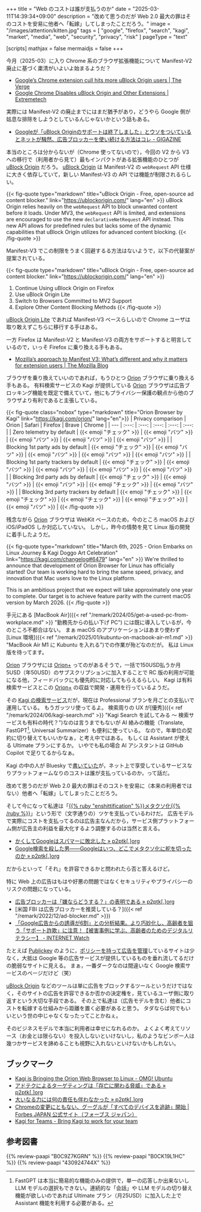 +++
title = "Web のコストは誰が支払うのか"
date =  "2025-03-11T14:39:34+09:00"
description = "改めて思うのだが Web 2.0 最大の罪はそのコストを安易に他者へ「転嫁」してしまったことだろう。"
image = "/images/attention/kitten.jpg"
tags = [ "google", "firefox", "search", "kagi", "market", "media", "web", "security", "privacy", "risk" ]
pageType = "text"

[scripts]
  mathjax = false
  mermaidjs = false
+++

今月（2025-03）に入り Chrome 系のブラウザ拡張機能について Manifest-V2 廃止に基づく粛清がいよいよ始まるようだ？

- [Google’s Chrome extension cull hits more uBlock Origin users | The Verge](https://www.theverge.com/news/622953/google-chrome-extensions-ublock-origin-disabled-manifest-v3)
- [Google Chrome Disables uBlock Origin and Other Extensions | Extremetech](https://www.extremetech.com/computing/google-chrome-disables-ublock-origin-and-other-extensions)

実際には Manifest-V2 の廃止までにはまだ猶予があり，どうやら Google 側が姑息な排除をしようとしているんじゃないかという話もある。

- [Googleが「uBlock Originのサポートは終了しました」とウソをついているとネットが騒然、広告ブロッカーを使い続ける方法はコレ - GIGAZINE](https://gigazine.net/news/20250307-ublock-origin-is-gone/)

本当のところは分からないが（Chrome 使ってないので），今回の V2 から V3 への移行で（利用者から見て）最もインパクトがある拡張機能のひとつが [uBlock Origin] だろう。
[uBlock Origin] は Manifest-V2 の `webRequest` API 仕様に大きく依存していて，新しい Manifest-V3 の API では機能が制限されるらしい。

{{< fig-quote type="markdown" title="uBlock Origin - Free, open-source ad content blocker." link="https://ublockorigin.com/" lang="en" >}}
uBlock Origin relies heavily on the `webRequest` API to block unwanted content before it loads. Under MV3, the `webRequest` API is limited, and extensions are encouraged to use the new `declarativeNetRequest` API instead. This new API allows for predefined rules but lacks some of the dynamic capabilities that uBlock Origin utilizes for advanced content blocking.
{{< /fig-quote >}}

Manifest-V3 でこの制限をうまく回避するる方法はないようで，以下の代替案が提案されている。

{{< fig-quote type="markdown" title="uBlock Origin - Free, open-source ad content blocker." link="https://ublockorigin.com/" lang="en" >}}
1. Continue Using uBlock Origin on Firefox
1. Use uBlock Origin Lite
1. Switch to Browsers Committed to MV2 Support
1. Explore Other Content Blocking Methods
{{< /fig-quote >}}

[uBlock Origin Lite](https://chromewebstore.google.com/detail/ublock-origin-lite/ddkjiahejlhfcafbddmgiahcphecmpfh) であれば Manifest-V3 ベースらしいので Chrome ユーザは取り敢えずこちらに移行する手はある。

一方 Firefox は Manifest-V2 と Manifest-V3 の両方をサポートすると明言しているので，いっそ Firefox に乗り換える手もある。

- [Mozilla’s approach to Manifest V3: What’s different and why it matters for extension users | The Mozilla Blog](https://blog.mozilla.org/en/products/firefox/firefox-manifest-v3-adblockers/)

ブラウザを乗り換えていいのであれば，もうひとつ [Orion] ブラウザに乗り換える手もある。
有料検索サービスの Kagi が提供している [Orion] ブラウザは広告ブロッキング機能を既定で備えていて，他にもプライバシー保護の観点から他のブラウザより有利であると主張している。

{{< fig-quote class="nobox" type="markdown" title="Orion Browser by Kagi" link="https://kagi.com/orion/" lang="en">}}
| Privacy comparison | Orion | Safari | Firefox | Brave | Chrome |
| --- | :---: | :---: | :---: | :---: | :---: |
| Zero telemetry by default | {{< emoji "チェック" >}} | {{< emoji "バツ" >}} | {{< emoji "バツ" >}} | {{< emoji "バツ" >}} | {{< emoji "バツ" >}} |
| Blocking 1st party ads by default | {{< emoji "チェック" >}} | {{< emoji "バツ" >}} | {{< emoji "バツ" >}} | {{< emoji "バツ" >}} | {{< emoji "バツ" >}} |
| Blocking 1st party trackers by default | {{< emoji "チェック" >}} | {{< emoji "バツ" >}} | {{< emoji "バツ" >}} | {{< emoji "バツ" >}} | {{< emoji "バツ" >}} |
| Blocking 3rd party ads by default | {{< emoji "チェック" >}} | {{< emoji "バツ" >}} | {{< emoji "バツ" >}} | {{< emoji "チェック" >}} | {{< emoji "バツ" >}} |
| Blocking 3rd party trackers by default | {{< emoji "チェック" >}} | {{< emoji "チェック" >}} | {{< emoji "チェック" >}} | {{< emoji "チェック" >}} | {{< emoji "バツ" >}} |
{{< /fig-quote >}}

残念ながら [Orion] ブラウザは WebKit ベースのため，今のところ macOS および iOS/iPadOS しか対応していない。
しかし，昨今の情勢を見て Linux 版の開発に着手したようだ。

{{< fig-quote type="markdown" title="March 6th, 2025 - Orion Embarks on Linux Journey & Kagi Doggo Art Celebration" link="https://kagi.com/changelog#6479" lang="en" >}}
We're thrilled to announce that development of Orion Browser for Linux has officially started! Our team is working hard to bring the same speed, privacy, and innovation that Mac users love to the Linux platform.

This is an ambitious project that we expect will take approximately one year to complete. Our target is to achieve feature parity with the current macOS version by March 2026.
{{< /fig-quote >}}

手元にある [MacBook Air]({{< ref "/remark/2024/05/get-a-used-pc-from-workplace.md" >}} "勤務先からの払い下げ PC") には既に導入しているが，今のところ不都合はない。
まぁ macOS のアプリケーションはあまり使わず [Linux 環境]({{< ref "/remark/2025/01/kubuntu-on-macbook-air-m1.md" >}} "MacBook Air M1 に Kubuntu を入れる")での作業が殆どなのだが。
私は Linux 版を待ってます。

[Orion] ブラウザには [Orion+](https://kagi.com/orion/orionplus.html "Support Orion") ってのがあるそうで，一括で150USD払うか月5USD（年50USD）のサブスクリプションに加入することで RC 版の利用が可能になる他，フィードバックにも優先的に対応してもらえるらしい。
Kagi は有料検索サービスとこの [Orion+] の収益で開発・運用を行っているようだ。

その [Kagi の検索サービス](https://kagi.com/ "Kagi Search")だが，現在は Professional プランを月ごとの支払いで運用している。
もうガッツリ使ってるよ。
検索周りの UX が[優秀]({{< ref "/remark/2024/06/kagi-search.md" >}} "Kagi Search を試してみる 〜 検索サービスも有料の時代？")なのは言うまでもないが AI 絡みの機能（Translate, FastGPT[^g1], Universal Summarizer）も便利に使っている。
なので，年単位の契約に切り替えてもいいかなぁ，と考え中ではある。
もしくは Assistant が使える Ultimate プランにするか。
いやでも私の場合 AI アシスタントは GitHub Copilot で足りてるからなぁ。

[^g1]: FastGPT は本当に簡易的な機能のみの提供で，単一の応答しか出来ないし LLM モデルの選択もできない。連続的な「会話」や LLM モデルの切り替え機能が欲しいのであれば Ultimate プラン（月25USD）に加入した上で Assistant 機能を利用する必要がある。

Kagi の中の人が Bluesky で[書いていた](https://bsky.app/profile/kagi.com/post/3lk2gdsm4es2v "Kagi HQ: \"There are only two business models on the web: either you pay for your browser, or someone else does. ...\" — Bluesky")が，ネット上で享受しているサービスなりプラットフォームなりのコストは誰が支払っているのか，って話だ。

改めて思うのだが Web 2.0 最大の罪はそのコストを安易に（本来の利用者ではない）他者へ「転嫁」してしまったことだろう。

そして今になって私達は「[{{% ruby "enshittification" %}}メタクソ化{{% /ruby %}}](https://en.wikipedia.org/wiki/Enshittification "Enshittification - Wikipedia")」という形で（文字通りの）ツケを支払っているわけだ。
広告モデルで実際にコストを支払ってるのは広告主なんだから，サービス側プラットフォーム側が広告主の利益を最大化するよう調整するのは当然と言える。

- [かくしてGoogleはスパマーに敗北した » p2ptk[.]org](https://p2ptk.org/monopoly/4515)
- [Google検索を殺した男――Googleはいつ、どこでメタクソ化に舵を切ったのか » p2ptk[.]org](https://p2ptk.org/monopoly/4541)

だからといって「それ」を許容できるかと問われたら否と答えるけど。

特に Web 上の広告はもはや好悪の問題ではなくセキュリティやプライバシーのリスクの問題になっている。

- [広告ブロッカーは「嫌ならどうする？」の表明である » p2ptk[.]org](https://p2ptk.org/monopoly/2668)
- [米国 FBI は広告ブロッカーを推奨している？]({{< ref "/remark/2022/12/ad-blocker.md" >}})
- [「Google広告からの誘導が6割」との分析結果。より巧妙化し、高齢者を狙う「サポート詐欺」に注意！【被害事例に学ぶ、高齢者のためのデジタルリテラシー】 - INTERNET Watch](https://internet.watch.impress.co.jp/docs/column/dlis/1592999.html)

たとえば [Publickey](https://www.publickey1.jp/ "Publickey － Enterprise IT × Cloud Computing × Web Technology / Blog") のように，[ポリシーを持って広告を管理](https://www.publickey1.jp/blog/25/2025publickey.html "年頭のご挨拶：2025年のPublickeyも、読者が安心して記事を読めるように適切な広告だけを掲載します － Publickey")しているサイトは少なく，大抵は Google 等の広告サービスが提供しているものを垂れ流してるだけの脆弱なサイトに見える。
まぁ，一番ダークなのは間違いなく Google 検索サービスのページだけど（笑）

[uBlock Origin] などのツールは単に広告をブロックするツールというだけではなく，そのサイトの広告を許容できるか否かの決定権を，見ているユーザ側に取り返すという大切な手段である。
その上で私達は（広告モデルを含む）他者にコストを転嫁する仕組みから距離を置く必要があると思う。
タダならば何でもいいという世の中じゃなくなったってことかねぇ。

そのビジネスモデルで本当に利用者は幸せになれるのか。
よくよく考えてリソース（お金とは限らない）を投入しないといけないし，私のようなビンボー人は幾つかサービスを諦めることも視野に入れないといけないかもしれない。

## ブックマーク

- [Kagi is Bringing the Orion Web Browser to Linux - OMG! Ubuntu](https://www.omgubuntu.co.uk/2025/03/kag-orion-web-browser-coming-to-linux)
- [アドテクによるターゲティングは「存亡に関わる脅威」である » p2ptk[.]org](https://p2ptk.org/privacy/5320)
- [大いなる力には何の責任も伴わなかった » p2ptk[.]org](https://p2ptk.org/monopoly/5369)
- [Chromeの変更にともない、グーグルが「すべてのデバイスを追跡」開始 | Forbes JAPAN 公式サイト（フォーブス ジャパン）](https://forbesjapan.com/articles/detail/77318)
- [Kagi for Teams - Bring Kagi to work for your team](https://kagi.com/teams)

[uBlock Origin]: https://ublockorigin.com/ "uBlock Origin - Free, open-source ad content blocker."
[Orion]: https://kagi.com/orion/ "Orion Browser by Kagi"
[Orion+]: https://kagi.com/orion/orionplus.html "Support Orion"

## 参考図書

{{% review-paapi "B0C9Z7KGRN" %}} <!-- はじめて学ぶ ビデオゲームの心理学 Kindle 版 -->
{{% review-paapi "B0CK19L1HC" %}} <!-- ハッキング思考 Kindle 版 -->
{{% review-paapi "430924744X" %}} <!-- スパム -->
